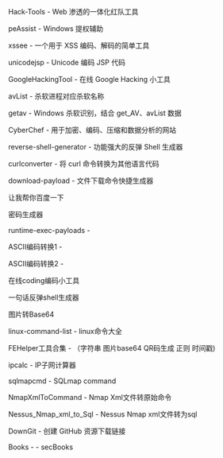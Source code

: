 

Hack-Tools - Web 渗透的一体化红队工具

peAssist - Windows 提权辅助

xssee - 一个用于 XSS 编码、解码的简单工具

unicodejsp - Unicode 编码 JSP 代码

GoogleHackingTool - 在线 Google Hacking 小工具

avList - 杀软进程对应杀软名称

getav - Windows 杀软识别，结合 get_AV、avList 数据

CyberChef - 用于加密、编码、压缩和数据分析的网站

reverse-shell-generator - 功能强大的反弹 Shell 生成器

curlconverter - 将 curl 命令转换为其他语言代码

download-payload - 文件下载命令快捷生成器

让我帮你百度一下

密码生成器

runtime-exec-payloads -

ASCII编码转换1 -

ASCII编码转换2 -

在线coding编码小工具

一句话反弹shell生成器

图片转Base64

linux-command-list - linux命令大全

FEHelper工具合集 - （字符串 图片base64 QR码生成 正则 时间戳)

ipcalc - IP子网计算器

sqlmapcmd - SQLmap command

NmapXmlToCommand - Nmap Xml文件转原始命令

Nessus_Nmap_xml_to_Sql - Nessus Nmap xml文件转为sql

DownGit - 创建 GitHub 资源下载链接

Books - - secBooks


